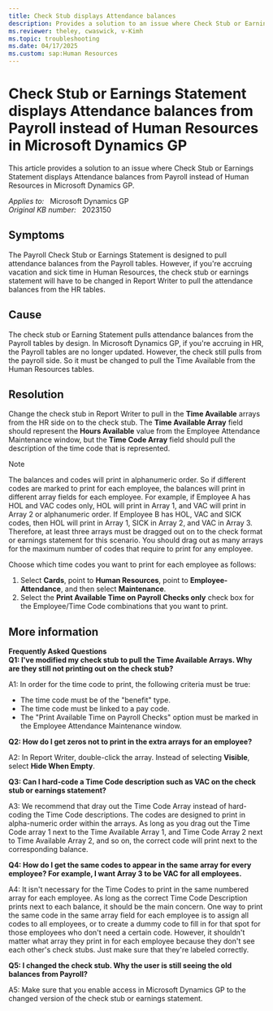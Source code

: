 ```yaml
---
title: Check Stub displays Attendance balances
description: Provides a solution to an issue where Check Stub or Earnings Statement displays Attendance balances from Payroll instead of Human Resources
ms.reviewer: theley, cwaswick, v-Kimh
ms.topic: troubleshooting
ms.date: 04/17/2025
ms.custom: sap:Human Resources
---
```

# Check Stub or Earnings Statement displays Attendance balances from Payroll instead of Human Resources in Microsoft Dynamics GP

This article provides a solution to an issue where Check Stub or Earnings Statement displays Attendance balances from Payroll instead of Human Resources in Microsoft Dynamics GP.

_Applies to:_ &nbsp; Microsoft Dynamics GP  
_Original KB number:_ &nbsp; 2023150

## Symptoms

The Payroll Check Stub or Earnings Statement is designed to pull attendance balances from the Payroll tables. However, if you're accruing vacation and sick time in Human Resources, the check stub or earnings statement will have to be changed in Report Writer to pull the attendance balances from the HR tables.

## Cause

The check stub or Earning Statement pulls attendance balances from the Payroll tables by design. In Microsoft Dynamics GP, if you're accruing in HR, the Payroll tables are no longer updated. However, the check still pulls from the payroll side. So it must be changed to pull the Time Available from the Human Resources tables.

## Resolution

Change the check stub in Report Writer to pull in the **Time Available** arrays from the HR side on to the check stub. The **Time Available Array** field should represent the **Hours Available** value from the Employee Attendance Maintenance window, but the **Time Code Array** field should pull the description of the time code that is represented.

> [!NOTE]
> The balances and codes will print in alphanumeric order. So if different codes are marked to print for each employee, the balances will print in different array fields for each employee. For example, if Employee A has HOL and VAC codes only, HOL will print in Array 1, and VAC will print in Array 2 or alphanumeric order. If Employee B has HOL, VAC and SICK codes, then HOL will print in Array 1, SICK in Array 2, and VAC in Array 3. Therefore, at least three arrays must be dragged out on to the check format or earnings statement for this scenario. You should drag out as many arrays for the maximum number of codes that require to print for any employee.

Choose which time codes you want to print for each employee as follows:

1. Select **Cards**, point to **Human Resources**, point to **Employee-Attendance**, and then select **Maintenance**.
2. Select the **Print Available Time on Payroll Checks only** check box for the Employee/Time Code combinations that you want to print.

## More information

**Frequently Asked Questions**  
**Q1: I've modified my check stub to pull the Time Available Arrays. Why are they still not printing out on the check stub?**  

A1: In order for the time code to print, the following criteria must be true:

- The time code must be of the "benefit" type. 
- The time code must be linked to a pay code. 
- The "Print Available Time on Payroll Checks" option must be marked in the Employee Attendance Maintenance window. 

**Q2:  How do I get zeros not to print in the extra arrays for an employee?**  

A2: In Report Writer, double-click the array. Instead of selecting **Visible**, select **Hide When Empty**.

**Q3: Can I hard-code a Time Code description such as VAC on the check stub or earnings statement?**  

A3: We recommend that dray out the Time Code Array instead of hard-coding the Time Code descriptions. The codes are designed to print in alpha-numeric order within the arrays. As long as you drag out the Time Code array 1 next to the Time Available Array 1, and Time Code Array 2 next to Time Available Array 2, and so on, the correct code will print next to the corresponding balance.  

**Q4: How do I get the same codes to appear in the same array for every employee? For example, I want Array 3 to be VAC for all employees.**  

A4: It isn't necessary for the Time Codes to print in the same numbered array for each employee. As long as the correct Time Code Description prints next to each balance, it should be the main concern. One way to print the same code in the same array field for each employee is to assign all codes to all employees, or to create a dummy code to fill in for that spot for those employees who don't need a certain code. However, it shouldn't matter what array they print in for each employee because they don't see each other's check stubs. Just make sure that they're labeled correctly.

**Q5: I changed the check stub. Why the user is still seeing the old balances from Payroll?**  

A5: Make sure that you enable access in Microsoft Dynamics GP to the changed version of the check stub or earnings statement.
